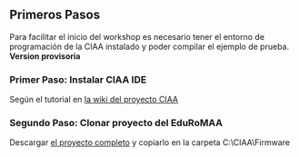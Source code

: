 ## Primeros Pasos

Para facilitar el inicio del workshop es necesario tener el entorno de programación de la CIAA instalado y poder compilar el ejemplo de prueba.
**Version provisoria**

### Primer Paso: Instalar CIAA IDE

Según el tutorial en [la wiki del proyecto CIAA](http://www.proyecto-ciaa.com.ar/devwiki/doku.php?id=desarrollo:firmware:user_manual)

### Segundo Paso: Clonar proyecto del EduRoMAA

Descargar [el proyecto completo](https://github.com/ciiiutnfrc/eduromaa) y copiarlo en la carpeta C:\CIAA\Firmware
